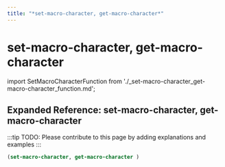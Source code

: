 ```yaml
---
title: "*set-macro-character, get-macro-character*"
---
```


# set-macro-character, get-macro-character

import SetMacroCharacterFunction from './_set-macro-character_get-macro-character_function.md';

<SetMacroCharacterFunction />

## Expanded Reference: set-macro-character, get-macro-character

:::tip
TODO: Please contribute to this page by adding explanations and examples
:::

```lisp
(set-macro-character, get-macro-character )
```
